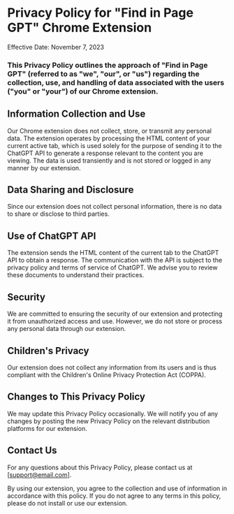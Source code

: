 # Privacy Policy for "Find in Page GPT" Chrome Extension

Effective Date: November 7, 2023

### This Privacy Policy outlines the approach of "Find in Page GPT" (referred to as "we", "our", or "us") regarding the collection, use, and handling of data associated with the users ("you" or "your") of our Chrome extension.

## Information Collection and Use

Our Chrome extension does not collect, store, or transmit any personal data. The extension operates by processing the HTML content of your current active tab, which is used solely for the purpose of sending it to the ChatGPT API to generate a response relevant to the content you are viewing. The data is used transiently and is not stored or logged in any manner by our extension.

## Data Sharing and Disclosure

Since our extension does not collect personal information, there is no data to share or disclose to third parties.

## Use of ChatGPT API

The extension sends the HTML content of the current tab to the ChatGPT API to obtain a response. The communication with the API is subject to the privacy policy and terms of service of ChatGPT. We advise you to review these documents to understand their practices.

## Security

We are committed to ensuring the security of our extension and protecting it from unauthorized access and use. However, we do not store or process any personal data through our extension.

## Children's Privacy

Our extension does not collect any information from its users and is thus compliant with the Children's Online Privacy Protection Act (COPPA).

## Changes to This Privacy Policy

We may update this Privacy Policy occasionally. We will notify you of any changes by posting the new Privacy Policy on the relevant distribution platforms for our extension.

## Contact Us

For any questions about this Privacy Policy, please contact us at [support@email.com].

By using our extension, you agree to the collection and use of information in accordance with this policy. If you do not agree to any terms in this policy, please do not install or use our extension.

